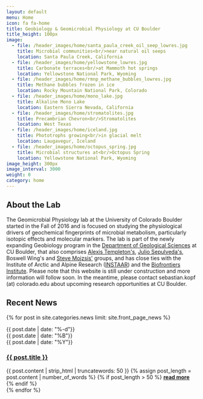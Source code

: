 ```yaml
---
layout: default
menu: Home
icon: fa fa-home
title: Geobiology & Geomicrobial Physiology at CU Boulder
title_height: 100px
image:
  - file: /header_images/home/santa_paula_creek_oil_seep_lowres.jpg
    title: Microbial communities<br/>near natural oil seeps
    location: Santa Paula Creek, California
  - file: /header_images/home/yellowstone_lowres.jpg
    title: Carbonate terraces<br/>at Mammoth hot springs
    location: Yellowstone National Park, Wyoming
  - file: /header_images/home/rmnp_methane_bubbles_lowres.jpg
    title: Methane bubbles frozen in ice
    location: Rocky Mountain National Park, Colorado
  - file: /header_images/home/mono_lake.jpg
    title: Alkaline Mono Lake
    location: Eastern Sierra Nevada, California
  - file: /header_images/home/stromatolites.jpg
    title: Precambrian Chevron<br/>Stromatolites
    location: West Texas
  - file: /header_images/home/iceland.jpg
    title: Phototrophs growing<br/>in glacial melt
    location: Laugavegur, Iceland
  - file: /header_images/home/octopus_spring.jpg
    title: Microbial structures at<br/>Octopus Spring
    location: Yellowstone National Park, Wyoming
image_height: 300px
image_interval: 3000
weight: 0
category: home
---
```


## About the Lab

The Geomicrobial Physiology lab at the University of Colorado Boulder started in the Fall of 2016 and is focused on studying the physiological drivers of geochemical fingerprints of microbial metabolism, particularly isotopic effects and molecular markers. The lab is part of the newly expanding Geobiology program in the <a href="http://www.colorado.edu/geolsci/">Department of Geological Sciences</a> at CU Boulder, that also comprises <a href="http://spot.colorado.edu/~templeta/Templeton_Lab/Welcome.html" target="new">Alexis Templeton's</a>, <a href="https://instaar.colorado.edu/people/julio-sepulveda/" target="new">Julio Sepulveda's</a>, Boswell Wing's and <a href="http://isotope.colorado.edu/" target="new">Steve Mojzsis'</a> groups, and has close ties with the Institute of Arctic and Alpine Research (<a href="https://instaar.colorado.edu/" target="new">INSTAAR</a>) and the <a href="https://biofrontiers.colorado.edu/" target="new">Biofrontiers Institute</a>. Please note that this website is still under construction and more information will follow soon. In the meantime, please contact sebastian.kopf (at) colorado.edu about upcoming research opportunities at CU Boulder.

## Recent News

{% for post in site.categories.news limit: site.front_page_news %}
<div class="news-item media">
  <div class="media-left">
    <div class="news-date">
      <div class="day">{{ post.date | date: "%-d"}}</div>
      <div class="month">{{ post.date | date: "%B"}}</div>
      <div class="year">{{ post.date | date: "%Y"}}</div>
    </div>
  </div>

  <div class="media-body">
    <h3 class="media-heading"><a href="{{ post.url }}">{{ post.title }}</a></h3>
    {{ post.content | strip_html | truncatewords: 50 }}
    {% assign post_length = post.content | number_of_words %}
    {% if post_length > 50 %}
    <a href="{{ post.url }}"><strong>read more</strong></a>
    {% endif %}
  </div>
</div>
{% endfor %}
